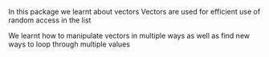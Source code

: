 In this package we learnt about vectors
Vectors are used for efficient use of random access in the list

We learnt how to manipulate vectors in multiple ways as well as find new ways to loop through multiple values
